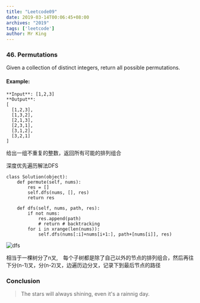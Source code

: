 ```yaml
---
title: "Leetcode09"
date: 2019-03-14T00:06:45+08:00
archives: "2019"
tags: ['leetcode']
author: Mr King
---
```


### 46. Permutations

Given a collection of distinct integers, return all possible permutations.

#### Example:
```
**Input**: [1,2,3]
**Output**:
[
  [1,2,3],
  [1,3,2],
  [2,1,3],
  [2,3,1],
  [3,1,2],
  [3,2,1]
]
```

给出一组不重复的整数，返回所有可能的排列组合

深度优先遍历解法DFS
```
class Solution(object):
    def permute(self, nums):
        res = []
        self.dfs(nums, [], res)
        return res

    def dfs(self, nums, path, res):
        if not nums:
            res.append(path)
            # return # backtracking
        for i in xrange(len(nums)):
            self.dfs(nums[:i]+nums[i+1:], path+[nums[i]], res)

```

![dfs](https://hurryking.github.io/img/permutations.png)

相当于一棵树分了n叉,　每个子树都是除了自己以外的节点的排列组合，然后再往下分(n-1)叉，分(n-2)叉，边遍历边分叉，记录下到最后节点的路径

### Conclusion

>The stars will always shining, even it's a rainnig day.